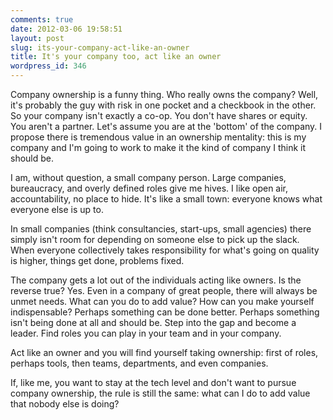 ```yaml
---
comments: true
date: 2012-03-06 19:58:51
layout: post
slug: its-your-company-act-like-an-owner
title: It's your company too, act like an owner
wordpress_id: 346
---
```


Company ownership is a funny thing. Who really owns the company? Well, it's probably the guy with risk in one pocket and a checkbook in the other. So your company isn't exactly a co-op. You don't have shares or equity. You aren't a partner. Let's assume you are at the 'bottom' of the company. I propose there is tremendous value in an ownership mentality: this is my company and I'm going to work to make it the kind of company I think it should be.

<!-- more -->

I am, without question, a small company person. Large companies, bureaucracy, and overly defined roles give me hives. I like open air, accountability, no place to hide. It's like a small town: everyone knows what everyone else is up to.

In small companies (think consultancies, start-ups, small agencies) there simply isn't room for depending on someone else to pick up the slack. When everyone collectively takes responsibility for what's going on quality is higher, things get done, problems fixed.

The company gets a lot out of the individuals acting like owners. Is the reverse true? Yes. Even in a company of great people, there will always be unmet needs. What can you do to add value? How can you make yourself indispensable? Perhaps something can be done better. Perhaps something isn't being done at all and should be. Step into the gap and become a leader. Find roles you can play in your team and in your company.

Act like an owner and you will find yourself taking ownership: first of roles, perhaps tools, then teams, departments, and even companies.

If, like me, you want to stay at the tech level and don't want to pursue company ownership, the rule is still the same: what can I do to add value that nobody else is doing?
